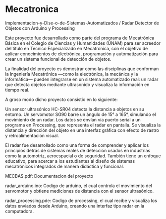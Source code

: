 # Mecatronica
Implementacion-y-Dise-o-de-Sistemas-Automatizados / Radar Detector de Objetos con Arduino y Processing

Este proyecto fue desarrollado como parte del programa de Mecatrónica Básica en el Colegio de Ciencias y Humanidades (UNAM) para ser acreedor del titulo en Tecnico Especializado en Mecatronica, con el objetivo de aplicar conocimientos de electrónica, programación y automatización para crear un sistema funcional de detección de objetos.

La finalidad del proyecto es demostrar cómo las disciplinas que conforman la Ingeniería Mecatrónica —como la electrónica, la mecánica y la informática— pueden integrarse en un sistema automatizado real: un radar que detecta objetos mediante ultrasonido y visualiza la información en tiempo real.

A groso modo dicho proyecto consistio en lo siguiente: 

Un sensor ultrasónico HC-SR04 detecta la distancia a objetos en su entorno.
Un servomotor SG90 barre un ángulo de 15° a 165°, simulando el movimiento de un radar.
Los datos se envían vía puerto serial a un programa en Processing, que representa el radar en pantalla.
Se visualiza la distancia y dirección del objeto en una interfaz gráfica con efecto de rastro y retroalimentación visual.

El radar fue desarrollado como una forma de comprender y aplicar los principios detrás de sistemas reales de detección usados en industrias como la automotriz, aeroespacial o de seguridad. También tiene un enfoque educativo, para acercar a los estudiantes al diseño de sistemas mecatrónicos integrados de manera didáctica y funcional.




MECBAS.pdf: Documentacion del proyecto

radar_arduino.ino: Codigo de arduino, el cual controla el movimiento del servomotor y obtiene mediciones de distancia con el sensor ultrasónico.

radar_processing.pde: Codigo de processing, el cual recibe y visualiza los datos enviados desde Arduino, creando una interfaz tipo radar en la computadora.

